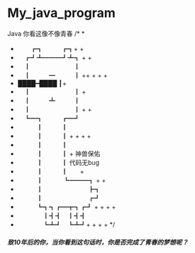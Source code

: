 # My_java_program
Java
你看这像不像青春
/*
* 
* 　　┏┓　　　┏┓+ +
* 　┏┛┻━━━┛┻┓ + +
* 　┃　　　　　　　┃
* 　┃　　　━　　　┃ ++ + + +
* ████━████ ┃+
* 　┃　　　　　　　┃ +
* 　┃　　　┻　　　┃
* 　┃　　　　　　　┃ + +
* 　┗━┓　　　┏━┛
* 　　　┃　　　┃
* 　　　┃　　　┃ + + + +
* 　　　┃　　　┃
* 　　　┃　　　┃ +  神兽保佑
* 　　　┃　　　┃    代码无bug
* 　　　┃　　　┃　　+
* 　　　┃　 　　┗━━━┓ + +
* 　　　┃ 　　　　　　　┣┓
* 　　　┃ 　　　　　　　┏┛
* 　　　┗┓┓┏━┳┓┏┛ + + + +
* 　　　　┃┫┫　┃┫┫
* 　　　　┗┻┛　┗┻┛+ + + +
*/

##### 致10年后的你，当你看到这句话时，你是否完成了青春的梦想呢？

